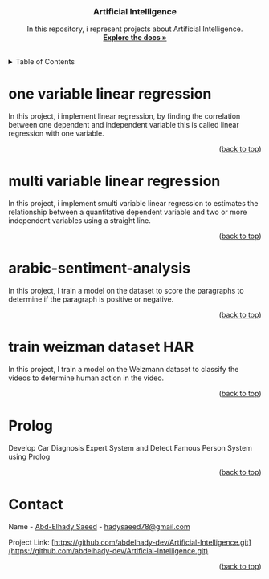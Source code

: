 <div id="top"></div>
<!-- PROJECT SHIELDS -->
<!--
*** I'm using markdown "reference style" links for readability.
*** Reference links are enclosed in brackets [ ] instead of parentheses ( ).
*** See the bottom of this document for the declaration of the reference variables
*** for contributors-url, forks-url, etc. This is an optional, concise syntax you may use.
*** https://www.markdownguide.org/basic-syntax/#reference-style-links
-->


<!-- PROJECT LOGO -->
<br />
<div align="center">
  <h3 align="center">Artificial Intelligence</h3>

  <p align="center">
    In this repository, i represent projects about Artificial Intelligence.
    <br />
    <a href="https://github.com/abdelhady-dev/Artificial-Intelligence"> <strong>Explore the docs »</strong></a>
    <br />
    <br />
  </p>
</div>



<!-- TABLE OF CONTENTS -->
<details>
  <summary>Table of Contents</summary>
  <ol>
    <li><a href="#about-the-project">one variable linear regression</a></li>
    <li><a href="#about-the-project">multi variable linear regression</a></li>
    <li><a href="#about-the-project">arabic sentiment analysis</a></li>
    <li><a href="#about-the-project">train weizman dataset HAR</a></li>
    <li><a href="#about-the-project">Prolog</a></li>
    <li><a href="#contact">Contact</a></li>
  </ol>
</details>



<!-- ABOUT THE PROJECT -->
# one variable linear regression

In this project, i implement linear regression, by finding the correlation between one dependent and independent variable this is called linear regression with one variable.

<p align="right">(<a href="#top">back to top</a>)</p>

# multi variable linear regression

In this project, i implement smulti variable linear regression to estimates the relationship between a quantitative dependent variable and two or more independent variables using a straight line.
<p align="right">(<a href="#top">back to top</a>)</p>

# arabic-sentiment-analysis

In this project, I train a model on the dataset to score the paragraphs to determine if the paragraph is positive or negative.

<p align="right">(<a href="#top">back to top</a>)</p>

# train weizman dataset HAR

In this project, I train a model on the Weizmann dataset to classify the videos to determine human action in the video.

<p align="right">(<a href="#top">back to top</a>)</p>

# Prolog

Develop Car Diagnosis Expert System and Detect Famous Person System using Prolog

<p align="right">(<a href="#top">back to top</a>)</p>



<!-- CONTACT -->
# Contact

Name - [Abd-Elhady Saeed](https://www.linkedin.com/in/abd-elhady-saeed-404385205/) - hadysaeed78@gmail.com

Project Link: [https://github.com/abdelhady-dev/Artificial-Intelligence.git](https://github.com/abdelhady-dev/Artificial-Intelligence.git)

<p align="right">(<a href="#top">back to top</a>)</p>
